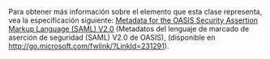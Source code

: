 Para obtener más información sobre el elemento que esta clase representa, vea la especificación siguiente: [Metadata for the OASIS Security Assertion Markup Language (SAML) V2.0](https://go.microsoft.com/fwlink/?LinkId=231291) (Metadatos del lenguaje de marcado de aserción de seguridad (SAML) V2.0 de OASIS), (disponible en http://go.microsoft.com/fwlink/?LinkId=231291).